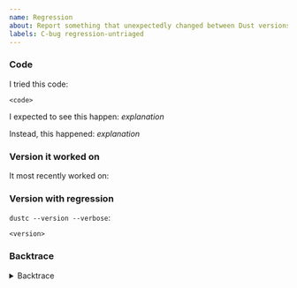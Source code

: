 ```yaml
---
name: Regression
about: Report something that unexpectedly changed between Dust versions.
labels: C-bug regression-untriaged
---
```

<!--
Thank you for filing a regression report! 🐛 A regression is something that changed between versions of Dust but was not supposed to.

Please provide a short summary of the regression, along with any information you feel is relevant to replicate it.
-->

### Code

I tried this code:

```dust
<code>
```

I expected to see this happen: *explanation*

Instead, this happened: *explanation*

### Version it worked on

<!--
Provide the most recent version this worked on, for example:

It most recently worked on: Dust 1.47
-->

It most recently worked on: <!-- version -->

### Version with regression

<!--
Provide the version you are using that has the regression.
-->

`dustc --version --verbose`:
```
<version>
```

<!--
Did the compiler crash? If so, please provide a backtrace.
-->

### Backtrace
<!--
Include a backtrace in the code block by setting `DUST_BACKTRACE=1` in your
environment. E.g. `DUST_BACKTRACE=1 cargo build`.
-->
<details><summary>Backtrace</summary>
<p>

```
<backtrace>
```

</p>
</details>

<!--
If you know when this regression occurred, please add a line like below, replacing `{channel}` with one of stable, beta, or nightly.

@dustbot modify labels: +regression-from-stable-to-{channel} -regression-untriaged
-->
